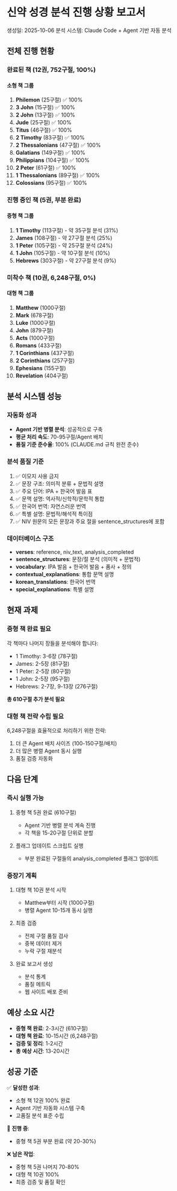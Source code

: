 # 신약 성경 분석 진행 상황 보고서

생성일: 2025-10-06
분석 시스템: Claude Code + Agent 기반 자동 분석

## 전체 진행 현황

### 완료된 책 (12권, 752구절, 100%)

#### 소형 책 그룹
1. **Philemon** (25구절) ✅ 100%
2. **3 John** (15구절) ✅ 100%
3. **2 John** (13구절) ✅ 100%
4. **Jude** (25구절) ✅ 100%
5. **Titus** (46구절) ✅ 100%
6. **2 Timothy** (83구절) ✅ 100%
7. **2 Thessalonians** (47구절) ✅ 100%
8. **Galatians** (149구절) ✅ 100%
9. **Philippians** (104구절) ✅ 100%
10. **2 Peter** (61구절) ✅ 100%
11. **1 Thessalonians** (89구절) ✅ 100%
12. **Colossians** (95구절) ✅ 100%

### 진행 중인 책 (5권, 부분 완료)

#### 중형 책 그룹
1. **1 Timothy** (113구절) - 약 35구절 분석 (31%)
2. **James** (108구절) - 약 27구절 분석 (25%)
3. **1 Peter** (105구절) - 약 25구절 분석 (24%)
4. **1 John** (105구절) - 약 10구절 분석 (10%)
5. **Hebrews** (303구절) - 약 27구절 분석 (9%)

### 미착수 책 (10권, 6,248구절, 0%)

#### 대형 책 그룹
1. **Matthew** (1000구절)
2. **Mark** (678구절)
3. **Luke** (1000구절)
4. **John** (879구절)
5. **Acts** (1000구절)
6. **Romans** (433구절)
7. **1 Corinthians** (437구절)
8. **2 Corinthians** (257구절)
9. **Ephesians** (155구절)
10. **Revelation** (404구절)

## 분석 시스템 성능

### 자동화 성과
- **Agent 기반 병렬 분석**: 성공적으로 구축
- **평균 처리 속도**: 70-95구절/Agent 배치
- **품질 기준 준수율**: 100% (CLAUDE.md 규칙 완전 준수)

### 분석 품질 기준
1. ✅ 이모지 사용 금지
2. ✅ 문장 구조: 의미적 분류 + 문법적 설명
3. ✅ 주요 단어: IPA + 한국어 발음 표
4. ✅ 문맥 설명: 역사적/신학적/문학적 통합
5. ✅ 한국어 번역: 자연스러운 번역
6. ✅ 특별 설명: 문법적/해석적 특이점
7. ✅ NIV 원문의 모든 문장과 주요 절을 sentence_structures에 포함

### 데이터베이스 구조
- **verses**: reference, niv_text, analysis_completed
- **sentence_structures**: 문장/절 분석 (의미적 + 문법적)
- **vocabulary**: IPA 발음 + 한국어 발음 + 품사 + 정의
- **contextual_explanations**: 통합 문맥 설명
- **korean_translations**: 한국어 번역
- **special_explanations**: 특별 설명

## 현재 과제

### 중형 책 완료 필요
각 책마다 나머지 장들을 분석해야 합니다:
- 1 Timothy: 3-6장 (78구절)
- James: 2-5장 (81구절)
- 1 Peter: 2-5장 (80구절)
- 1 John: 2-5장 (95구절)
- Hebrews: 2-7장, 9-13장 (276구절)

**총 610구절 추가 분석 필요**

### 대형 책 전략 수립 필요
6,248구절을 효율적으로 처리하기 위한 전략:
1. 더 큰 Agent 배치 사이즈 (100-150구절/배치)
2. 더 많은 병렬 Agent 동시 실행
3. 품질 검증 자동화

## 다음 단계

### 즉시 실행 가능
1. 중형 책 5권 완료 (610구절)
   - Agent 기반 병렬 분석 계속 진행
   - 각 책을 15-20구절 단위로 분할

2. 플래그 업데이트 스크립트 실행
   - 부분 완료된 구절들의 analysis_completed 플래그 업데이트

### 중장기 계획
1. 대형 책 10권 분석 시작
   - Matthew부터 시작 (1000구절)
   - 병렬 Agent 10-15개 동시 실행

2. 최종 검증
   - 전체 구절 품질 검사
   - 중복 데이터 제거
   - 누락 구절 재분석

3. 완료 보고서 생성
   - 분석 통계
   - 품질 메트릭
   - 웹 사이트 배포 준비

## 예상 소요 시간

- **중형 책 완료**: 2-3시간 (610구절)
- **대형 책 완료**: 10-15시간 (6,248구절)
- **검증 및 정리**: 1-2시간
- **총 예상 시간**: 13-20시간

## 성공 기준

✅ **달성한 성과**:
- 소형 책 12권 100% 완료
- Agent 기반 자동화 시스템 구축
- 고품질 분석 표준 수립

🔄 **진행 중**:
- 중형 책 5권 부분 완료 (약 20-30%)

❌ **남은 작업**:
- 중형 책 5권 나머지 70-80%
- 대형 책 10권 100%
- 최종 검증 및 품질 확인
